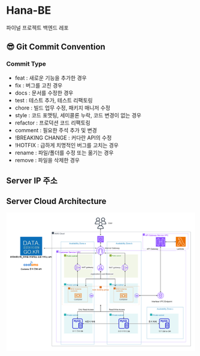 # Hana-BE
파이널 프로젝트 백엔드 레포

## 😎 Git Commit Convention

### Commit Type
- feat : 새로운 기능을 추가한 경우
- fix : 버그를 고친 경우
- docs : 문서를 수정한 경우
- test : 테스트 추가, 테스트 리팩토링
- chore : 빌드 업무 수정, 패키지 매니저 수정
- style : 코드 포맷팅, 세미콜론 누락, 코드 변경이 없는 경우
- refactor : 프로덕션 코드 리팩토링
- comment : 필요한 주석 추가 및 변경
- !BREAKING CHANGE : 커다란 API의 수정
- !HOTFIX : 급하게 치명적인 버그를 고치는 경우
- rename : 파일/폴더를 수정 또는 옮기는 경우
- remove : 파일을 삭제한 경우

## Server IP 주소


## Server Cloud Architecture

<img width = "630" src="./img/cloud.png"/>
